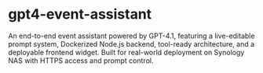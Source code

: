 # gpt4-event-assistant
An end-to-end event assistant powered by GPT-4.1, featuring a live-editable prompt system, Dockerized Node.js backend, tool-ready architecture, and a deployable frontend widget. Built for real-world deployment on Synology NAS with HTTPS access and prompt control.
